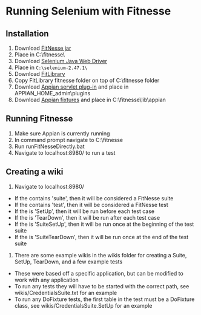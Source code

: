 # Running Selenium with Fitnesse

## Installation

1. Download [FitNesse jar](http://www.fitnesse.org/fitnesse.jar?responder=releaseDownload&release=20111026)
 1. Place in C:\fitnesse\
1. Download [Selenium Java Web Driver](http://selenium-release.storage.googleapis.com/2.47/selenium-java-2.47.1.zip)
 1. Place in ```C:\selenium-2.47.1\```
1. Download [FitLibrary](http://sourceforge.net/projects/fitlibrary/files/latest/download)
 1. Copy FitLibrary fitnesse folder on top of C:\fitnesse folder
1. Download [Appian servlet plug-in](https://github.com/appianps/ps-ext-AutomatedTestFramework/blob/master/plugins/AutomatedTestServlet/AppianAutomatedTestServlet.1.0.0.jar) and place in APPIAN_HOME\_admin\plugins
1. Download [Appian fixtures](https://github.com/appianps/ps-ext-AutomatedTestFramework/blob/master/appian-fixtures.jar) and place in C:\fitnesse\lib\appian

## Running Fitnesse

1. Make sure Appian is currently running
1. In command prompt navigate to C:\fitnesse
1. Run runFitNesseDirectly.bat
1. Navigate to localhost:8980/<WikiName> to run a test

## Creating a wiki
1. Navigate to localhost:8980/<WikiName>
 * If the <WikiName> contains 'suite', then it will be considered a FitNesse suite
 * If the <WikiName> contains 'test', then it will be considered a FitNesse test
 * If the <WikiName> is 'SetUp', then it will be run before each test case
 * If the <WikiName> is 'TearDown', then it will be run after each test case
 * If the <WikiName> is 'SuiteSetUp', then it will be run once at the beginning of the test suite
 * If the <WikiName> is 'SuiteTearDown', then it will be run once at the end of the test suite
1. There are some example wikis in the wikis folder for creating a Suite, SetUp, TearDown, and a few example tests
 * These were based off a specific application, but can be modified to work with any application
 * To run any tests they will have to be started with the correct path, see wikis/CredentialsSuite.txt for an example
 * To run any DoFixture tests, the first table in the test must be a DoFixture class, see wikis/CredentialsSuite.SetUp for an example

